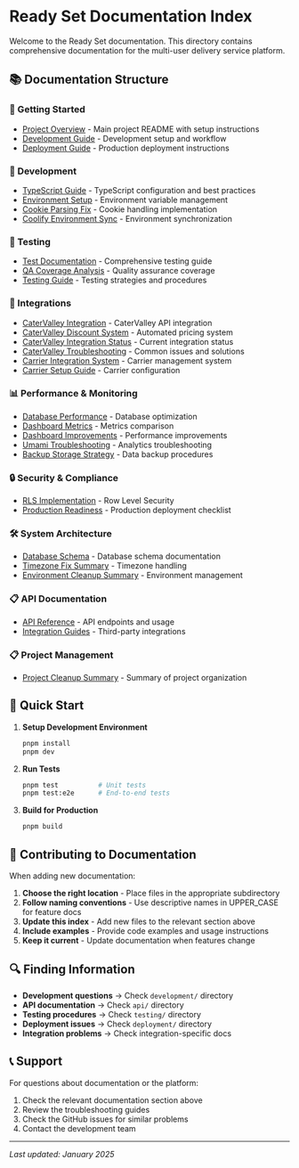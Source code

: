 # Ready Set Documentation Index

Welcome to the Ready Set documentation. This directory contains comprehensive documentation for the multi-user delivery service platform.

## 📚 Documentation Structure

### 🚀 Getting Started

- [Project Overview](README.md) - Main project README with setup instructions
- [Development Guide](development/README.md) - Development setup and workflow
- [Deployment Guide](deployment/README.md) - Production deployment instructions

### 🔧 Development

- [TypeScript Guide](TYPESCRIPT.md) - TypeScript configuration and best practices
- [Environment Setup](env-cleanup-recommendations.md) - Environment variable management
- [Cookie Parsing Fix](cookie-parsing-fix.md) - Cookie handling implementation
- [Coolify Environment Sync](coolify-env-sync.md) - Environment synchronization

### 🧪 Testing

- [Test Documentation](TEST_DOCUMENTATION.md) - Comprehensive testing guide
- [QA Coverage Analysis](QA_COVERAGE_ANALYSIS.md) - Quality assurance coverage
- [Testing Guide](testing/README.md) - Testing strategies and procedures

### 🔌 Integrations

- [CaterValley Integration](CATERVALLEY_API_INTEGRATION.md) - CaterValley API integration
- [CaterValley Discount System](CATERVALLEY_DISCOUNT_SYSTEM.md) - Automated pricing system
- [CaterValley Integration Status](CATERVALLEY_INTEGRATION_STATUS.md) - Current integration status
- [CaterValley Troubleshooting](CATERVALLEY_TROUBLESHOOTING.md) - Common issues and solutions
- [Carrier Integration System](CARRIER_INTEGRATION_SYSTEM.md) - Carrier management system
- [Carrier Setup Guide](CARRIER_SETUP_GUIDE.md) - Carrier configuration

### 📊 Performance & Monitoring

- [Database Performance](PHASE_3_DATABASE_PERFORMANCE_SUMMARY.md) - Database optimization
- [Dashboard Metrics](DASHBOARD_METRICS_COMPARISON.md) - Metrics comparison
- [Dashboard Improvements](DASHBOARD_METRICS_IMPROVEMENTS.md) - Performance improvements
- [Umami Troubleshooting](UMAMI_TROUBLESHOOTING.md) - Analytics troubleshooting
- [Backup Storage Strategy](BACKUP_STORAGE_STRATEGY.md) - Data backup procedures

### 🔒 Security & Compliance

- [RLS Implementation](RLS_IMPLEMENTATION_SUMMARY.md) - Row Level Security
- [Production Readiness](PRODUCTION_READINESS_COMPLETE.md) - Production deployment checklist

### 🛠️ System Architecture

- [Database Schema](schema.json) - Database schema documentation
- [Timezone Fix Summary](TIMEZONE_FIX_SUMMARY.md) - Timezone handling
- [Environment Cleanup Summary](env-cleanup-summary.md) - Environment management

### 📋 API Documentation

- [API Reference](api/README.md) - API endpoints and usage
- [Integration Guides](api/integrations.md) - Third-party integrations

### 📋 Project Management

- [Project Cleanup Summary](PROJECT_CLEANUP_SUMMARY.md) - Summary of project organization

## 🚀 Quick Start

1. **Setup Development Environment**

   ```bash
   pnpm install
   pnpm dev
   ```

2. **Run Tests**

   ```bash
   pnpm test          # Unit tests
   pnpm test:e2e      # End-to-end tests
   ```

3. **Build for Production**
   ```bash
   pnpm build
   ```

## 📖 Contributing to Documentation

When adding new documentation:

1. **Choose the right location** - Place files in the appropriate subdirectory
2. **Follow naming conventions** - Use descriptive names in UPPER_CASE for feature docs
3. **Update this index** - Add new files to the relevant section above
4. **Include examples** - Provide code examples and usage instructions
5. **Keep it current** - Update documentation when features change

## 🔍 Finding Information

- **Development questions** → Check `development/` directory
- **API documentation** → Check `api/` directory
- **Testing procedures** → Check `testing/` directory
- **Deployment issues** → Check `deployment/` directory
- **Integration problems** → Check integration-specific docs

## 📞 Support

For questions about documentation or the platform:

1. Check the relevant documentation section above
2. Review the troubleshooting guides
3. Check the GitHub issues for similar problems
4. Contact the development team

---

_Last updated: January 2025_
